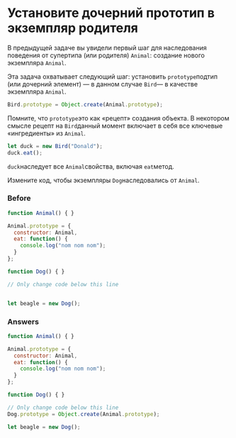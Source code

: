 # Установите дочерний прототип в экземпляр родителя
В предыдущей задаче вы увидели первый шаг для наследования поведения от супертипа (или родителя) `Animal`: создание нового экземпляра `Animal`.

Эта задача охватывает следующий шаг: установить `prototype`подтип (или дочерний элемент) — в данном случае `Bird`— в качестве экземпляра `Animal`.
```javascript
Bird.prototype = Object.create(Animal.prototype);
```
Помните, что `prototype`это как «рецепт» создания объекта. В некотором смысле рецепт на `Bird`данный момент включает в себя все ключевые «ингредиенты» из `Animal`.
```javascript
let duck = new Bird("Donald");
duck.eat();
```
`duck`наследует все `Animal`свойства, включая `eat`метод.

Измените код, чтобы экземпляры `Dog`наследовались от `Animal`.
### Before
```javascript
function Animal() { }

Animal.prototype = {
  constructor: Animal,
  eat: function() {
    console.log("nom nom nom");
  }
};

function Dog() { }

// Only change code below this line


let beagle = new Dog();
```
### Answers
```javascript
function Animal() { }

Animal.prototype = {
  constructor: Animal,
  eat: function() {
    console.log("nom nom nom");
  }
};

function Dog() { }

// Only change code below this line
Dog.prototype = Object.create(Animal.prototype);

let beagle = new Dog();
```
